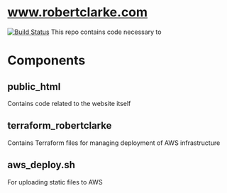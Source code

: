 # www.robertclarke.com
[![Build Status](https://gitlab.com/robertjfclarke/www-robertclarke-com/badges/master/pipeline.svg)](https://gitlab.com/robertjfclarke/www-robertclarke-com/-/jobs)
This repo contains code necessary to 

# Components
## public_html
Contains code related to the website itself
## terraform_robertclarke
Contains Terraform files for managing deployment of AWS infrastructure
## aws_deploy.sh
For uploading static files to AWS